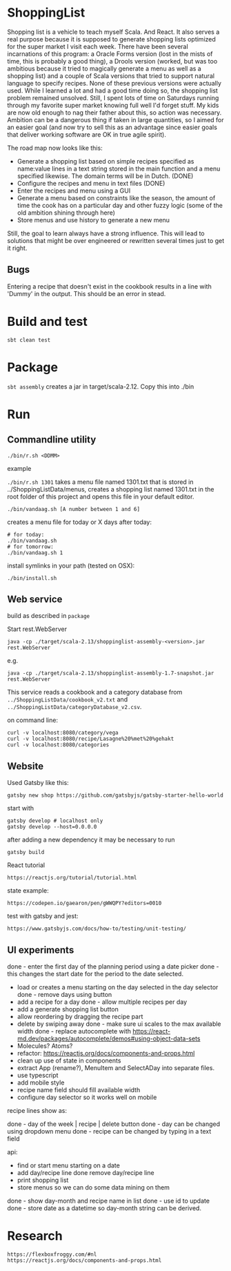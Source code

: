 # ShoppingList

Shopping list is a vehicle to teach myself Scala. And React. 
It also serves a real purpose because it is supposed to generate shopping lists optimized for the super market I visit each week. 
There have been several incarnations of this program: a Oracle Forms version (lost in the mists of time, this is probably a good thing), a Drools version (worked, but was too ambitious because it tried to magically generate a menu as well as a shopping list)
and a couple of Scala versions that tried to support natural language to specify recipes.
None of these previous versions were actually used. While I learned a lot and had a good time doing so, the shopping list problem remained unsolved. Still, I spent lots of time on Saturdays running through 
my favorite  super market knowing full well I'd forget stuff. My kids are now old enough to nag their father about this, so action was necessary.
Ambition can be a dangerous thing if taken in large quantities, so I aimed for an easier goal (and now try to sell this as an advantage since easier goals that deliver working software are OK in true agile spirit).

The road map now looks like this:
- Generate a shopping list based on simple recipes specified as name:value lines in a text string stored in the main function and a menu specified likewise. The domain terms will be in Dutch. (DONE)
- Configure the recipes and menu in text files (DONE)
- Enter the recipes and menu using a GUI
- Generate a menu based on constraints like the season, the amount of time the cook has on a particular day and other fuzzy logic (some of the old ambition shining through here)
- Store menus and use history to generate a new menu

Still, the goal to learn always have a strong influence. This will lead to solutions that might be over engineered or rewritten several times just to get it right. 

## Bugs

Entering a recipe that doesn't exist in the cookbook results in a line with 'Dummy' in the output. This should be an error in stead. 

# Build and test

```sbt clean test```

# Package

```sbt assembly``` creates a jar in target/scala-2.12. Copy this into ./bin

# Run

## Commandline utility

```./bin/r.sh <DDMM>```

example

```./bin/r.sh 1301``` takes a menu file named 1301.txt that is stored in ../ShoppingListData/menus, creates a shopping list named 1301.txt in
the root folder of this project and opens this file in your default editor.

```./bin/vandaag.sh [A number between 1 and 6]``` 

creates a menu file for today or X days after today:

```
# for today:
./bin/vandaag.sh
# for tomorrow:
./bin/vandaag.sh 1
```

install symlinks in your path (tested on OSX):

```
./bin/install.sh
```

## Web service

build as described in `package`

Start rest.WebServer

    java -cp ./target/scala-2.13/shoppinglist-assembly-<version>.jar rest.WebServer
    
e.g.
    
    java -cp ./target/scala-2.13/shoppinglist-assembly-1.7-snapshot.jar rest.WebServer
    
This service reads a cookbook and a category database from `../ShoppingListData/cookbook_v2.txt` and `../ShoppingListData/categoryDatabase_v2.csv`.    
    
on command line:

    curl -v localhost:8080/category/vega
    curl -v localhost:8080/recipe/Lasagne%20%met%20%gehakt
    curl -v localhost:8080/categories
    
## Website

Used Gatsby like this:

    gatsby new shop https://github.com/gatsbyjs/gatsby-starter-hello-world
    
start with

    gatsby develop # localhost only
    gatsby develop --host=0.0.0.0

after adding a new dependency it may be necessary to run

    gatsby build
    
React tutorial

    https://reactjs.org/tutorial/tutorial.html
    
state example:

    https://codepen.io/gaearon/pen/gWWQPY?editors=0010

test with gatsby and jest:

    https://www.gatsbyjs.com/docs/how-to/testing/unit-testing/

## UI experiments

done - enter the first day of the planning period using a date picker
done - this changes the start date for the period to the date selected.     
- load or creates a menu starting on the day selected in the day selector
done - remove days using button 
- add a recipe for a day
done - allow multiple recipes per day
- add a generate shopping list button
- allow reordering by dragging the recipe part
- delete by swiping away
done - make sure ui scales to the max available width
done - replace autocomplete with https://react-md.dev/packages/autocomplete/demos#using-object-data-sets
- Molecules? Atoms?
- refactor: https://reactjs.org/docs/components-and-props.html
- clean up use of state in components
- extract App (rename?), MenuItem and SelectADay into separate files.
- use typescript   
- add mobile style 
- recipe name field should fill available width
- configure day selector so it works well on mobile

recipe lines show as:

done - day of the week | recipe | delete button
done - day can be changed using dropdown menu
done - recipe can be changed by typing in a text field

api:

- find or start menu starting on a date
- add day/recipe line
done remove day/recipe line
- print shopping list
- store menus so we can do some data mining on them

done - show day-month and recipe name in list 
done - use id to update 
done - store date as a datetime so day-month string can be derived.

# Research 

    https://flexboxfroggy.com/#nl
    https://reactjs.org/docs/components-and-props.html
